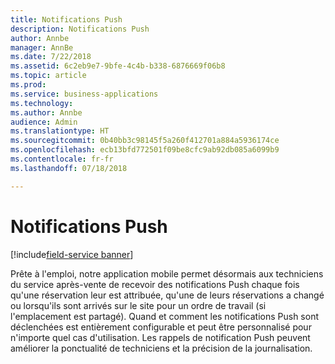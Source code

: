 ```yaml
---
title: Notifications Push
description: Notifications Push
author: Annbe
manager: AnnBe
ms.date: 7/22/2018
ms.assetid: 6c2eb9e7-9bfe-4c4b-b338-6876669f06b8
ms.topic: article
ms.prod: 
ms.service: business-applications
ms.technology: 
ms.author: Annbe
audience: Admin
ms.translationtype: HT
ms.sourcegitcommit: 0b40bb3c98145f5a260f412701a884a5936174ce
ms.openlocfilehash: ecb13bfd772501f09be8cfc9ab92db085a6099b9
ms.contentlocale: fr-fr
ms.lasthandoff: 07/18/2018

---
```


#  <a name="push-notifications"></a>Notifications Push

[!include[field-service banner](../../../includes/field-service.md)]



Prête à l'emploi, notre application mobile permet désormais aux techniciens du service après-vente de recevoir des notifications Push chaque fois qu'une réservation leur est attribuée, qu'une de leurs réservations a changé ou lorsqu'ils sont arrivés sur le site pour un ordre de travail (si l'emplacement est partagé). Quand et comment les notifications Push sont déclenchées est entièrement configurable et peut être personnalisé pour n'importe quel cas d'utilisation. Les rappels de notification Push peuvent améliorer la ponctualité de techniciens et la précision de la journalisation.

